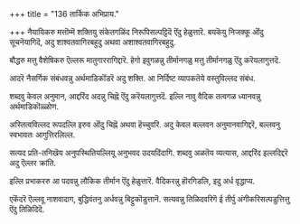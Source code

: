+++
title = "136 तार्किक अभिप्राय."

+++
नैयायिकरु मत्तॊम्मॆ शक्तियु संकेतगळिंद निरूपिसल्पट्टिदॆ ऎंदु हेळुत्तारॆ. बयकॆयु निजक्कू ऒंदु सूचनॆयागिदॆ, अदु शाश्वतवागिरबहुदु अथवा अशाश्वतवागिरबहुदु.

बौद्धरु मत्तु वैशेषिकरु ऎल्लरू मातुगाररागिद्दारॆ. हेगो इवुगळन्नु तीर्मानगळु मत्तु तीर्मानगळु ऎंदु करॆयलागुत्तदॆ.

आदरॆ नैसर्गिक संबंधवन्नु अर्थमाडिकॊंडरॆ अदु शक्ति. आ निर्दिष्ट व्यापकतॆये वस्तुविल्लद संबंध.

शब्दवु केवल अनुमान, आद्दरिंद अदन्नु चिह्नॆ ऎंदु करॆयलागुत्तदॆ. इल्लि नावु वैदिक तत्वगळ ध्यानवन्नु अर्थमाडिकॊळ्ळोण.

अस्तित्वविल्लद रूपदल्लि इरुव ऒंदु चिह्नॆ अथवा हॆच्चुवरि. अदु केवल बल्लवन अनुमानवागिद्दरॆ, बल्लवनु स्वभावतः आगुत्तिरलिल्ल.

सत्यद प्रति-तनिखॆय अनुपस्थितियल्लियू अनुभवद उदयदिंदागि. शब्दवु अळतॆय व्यत्यास, आद्दरिंद इल्लदिद्दरॆ अदु ऎल्लर क्रांति.

इल्लि प्रभाकररु आ पदवन्नु लौकिक तीर्मान ऎंदु हेळुत्तारॆ. वैदिकरन्नु हॊरगिडलि, इदु अर्ध वृद्धाप्य.

एकॆंदरॆ ऎल्लवू नाशवादाग, बुद्धिवंतनु अर्धवन्नु बिट्टुकॊडुत्तानॆ. सत्यवन्नु तिळिदवरिगॆ ई तीर्पु अंगीकरिसल्पडुत्तित्तु ऎंदु तिळिदिदॆ.

